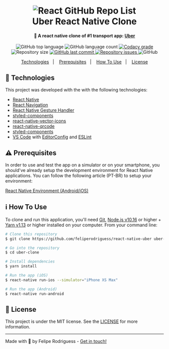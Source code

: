 <h1 align="center">
    <img alt="React GitHub Repo List" src="https://media.hugogloss.uol.com.br/uploads/2019/05/pennsylvania-sues-uber-over-late-breach-notification-showcase_image-7-a-10703-1.jpg" />
    <br>
    Uber React Native Clone
</h1>

<h4 align="center">
 🚗 A react native clone of #1 transport app: <a href="https://nubank.com.br/">Uber</a>
</h4>
<p align="center">
  <img alt="GitHub top language" src="https://img.shields.io/github/languages/top/feliperodriguess/react-native-uber.svg">
  
  <img alt="GitHub language count" src="https://img.shields.io/github/languages/count/feliperodriguess/react-native-uber.svg">
  
  <a href="https://www.codacy.com/app/feliperodriguess/react-native-uber?utm_source=github.com&amp;utm_medium=referral&amp;utm_content=lukemorales/nubank-react-native&amp;utm_campaign=Badge_Grade">
    <img alt="Codacy grade" src="https://img.shields.io/codacy/grade/fa0599d8f0434c7388ae9549c8aeb90b.svg">
  </a>
  
  <img alt="Repository size" src="https://img.shields.io/github/repo-size/feliperodriguess/react-native-uber.svg">
  <a href="https://github.com/feliperodriguess/react-native-uber/commits/master">
    <img alt="GitHub last commit" src="https://img.shields.io/github/last-commit/feliperodriguess/react-native-uber.svg">
  </a>
  
  <a href="https://github.com/feliperodriguess/react-native-uber/issues">
    <img alt="Repository issues" src="https://img.shields.io/github/issues/feliperodriguess/react-native-uber.svg">
  </a>
  
  <img alt="GitHub" src="https://img.shields.io/github/license/feliperodriguess/react-native-uber.svg"> 
</p>

<p align="center">
  <a href="#rocket-technologies">Technologies</a>&nbsp;&nbsp;&nbsp;|&nbsp;&nbsp;&nbsp;
  <a href="#warning-prerequisites">Prerequisites</a>&nbsp;&nbsp;&nbsp;|&nbsp;&nbsp;&nbsp;
  <a href="#information_source-how-to-use">How To Use</a>&nbsp;&nbsp;&nbsp;|&nbsp;&nbsp;&nbsp;
  <a href="#memo-license">License</a>
</p>

## :rocket: Technologies

This project was developed with the with the following technologies:

-  [React Native](http://facebook.github.io/react-native/)
-  [React Navigation](https://reactnavigation.org/)
-  [React Native Gesture Handler](https://kmagiera.github.io/react-native-gesture-handler/)
-  [styled-components](https://www.styled-components.com/)
-  [react-native-vector-icons](https://oblador.github.io/react-native-vector-icons/)
-  [react-native-qrcode](https://www.npmjs.com/package/react-native-qrcode)
-  [styled-components](https://www.styled-components.com/)
-  [VS Code][vc] with [EditorConfig][vceditconfig] and [ESLint][vceslint]

## :warning: Prerequisites

In order to use and test the app on a simulator or on your smartphone, you should've already setup the development environment for React Native applications. You can follow the following article (PT-BR) to setup your environment:

[React Native Environment (Android/iOS)](https://docs.rocketseat.dev/ambiente-react-native/introducao)
  
## :information_source: How To Use

To clone and run this application, you'll need [Git](https://git-scm.com), [Node.js v10.16][nodejs] or higher + [Yarn v1.13][yarn] or higher installed on your computer. From your command line:

```bash
# Clone this repository
$ git clone https://github.com/feliperodriguess/react-native-uber uber-clone

# Go into the repository
$ cd uber-clone

# Install dependencies
$ yarn install

# Run the app (iOS)
$ react-native run-ios --simulator="iPhone XS Max"

# Run the app (Android)
$ react-native run-android
```

## :memo: License
This project is under the MIT license. See the [LICENSE](https://github.com/feliperodriguess/react-native-nubank/blob/master/LICENSE) for more information.

---

Made with 🖤 by Felipe Rodriguess - [Get in touch!](https://www.linkedin.com/in/felipearn/)

[nodejs]: https://nodejs.org/
[yarn]: https://yarnpkg.com/
[vc]: https://code.visualstudio.com/
[vceditconfig]: https://marketplace.visualstudio.com/items?itemName=EditorConfig.EditorConfig
[vceslint]: https://marketplace.visualstudio.com/items?itemName=dbaeumer.vscode-eslint

